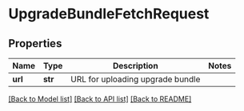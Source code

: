 # UpgradeBundleFetchRequest

## Properties
Name | Type | Description | Notes
------------ | ------------- | ------------- | -------------
**url** | **str** | URL for uploading upgrade bundle | 

[[Back to Model list]](../README.md#documentation-for-models) [[Back to API list]](../README.md#documentation-for-api-endpoints) [[Back to README]](../README.md)

